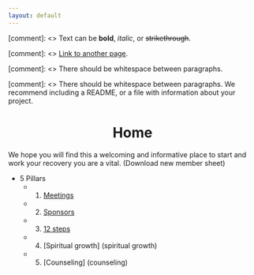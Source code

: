 ```yaml
---
layout: default
---
```


[comment]: <> Text can be **bold**, _italic_, or ~~strikethrough~~.

[comment]: <> [Link to another page](another-page).

[comment]: <> There should be whitespace between paragraphs.

[comment]: <> There should be whitespace between paragraphs. We recommend including a README, or a file with information about your project.

# [](#Home)<center>Home</center>

We hope you will find this a welcoming and informative place to start and work your recovery you are a vital. (Download new member sheet) 

- 5 Pillars
	 - 1) [Meetings](meetings-page)
	 - 2) [Sponsors](sponsors-page)
	 - 3) [12 steps](tweleve-steps-page)
	 - 4) [Spiritual growth] (spiritual growth)
	 - 5) [Counseling] (counseling)



 
	
